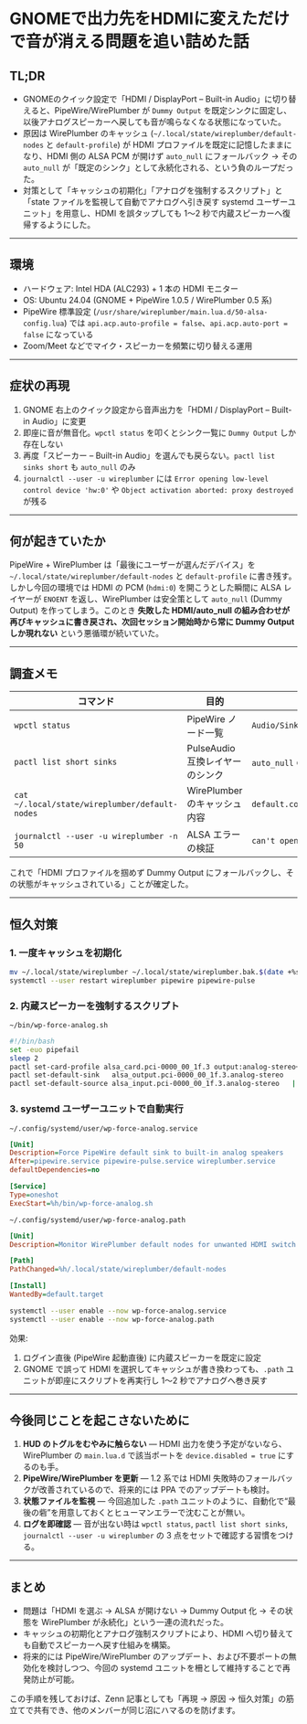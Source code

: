 # GNOMEで出力先をHDMIに変えただけで音が消える問題を追い詰めた話

## TL;DR
- GNOMEのクイック設定で「HDMI / DisplayPort – Built-in Audio」に切り替えると、PipeWire/WirePlumber が `Dummy Output` を既定シンクに固定し、以後アナログスピーカーへ戻しても音が鳴らなくなる状態になっていた。
- 原因は WirePlumber のキャッシュ (`~/.local/state/wireplumber/default-nodes` と `default-profile`) が HDMI プロファイルを既定に記憶したままになり、HDMI 側の ALSA PCM が開けず `auto_null` にフォールバック → その `auto_null` が「既定のシンク」として永続化される、という負のループだった。
- 対策として「キャッシュの初期化」「アナログを強制するスクリプト」と「state ファイルを監視して自動でアナログへ引き戻す systemd ユーザーユニット」を用意し、HDMI を誤タップしても 1〜2 秒で内蔵スピーカーへ復帰するようにした。

---

## 環境
- ハードウェア: Intel HDA (ALC293) + 1 本の HDMI モニター
- OS: Ubuntu 24.04 (GNOME + PipeWire 1.0.5 / WirePlumber 0.5 系)
- PipeWire 標準設定 (`/usr/share/wireplumber/main.lua.d/50-alsa-config.lua`) では `api.acp.auto-profile = false`、`api.acp.auto-port = false` になっている
- Zoom/Meet などでマイク・スピーカーを頻繁に切り替える運用

---

## 症状の再現
1. GNOME 右上のクイック設定から音声出力を「HDMI / DisplayPort – Built-in Audio」に変更
2. 即座に音が無音化。`wpctl status` を叩くとシンク一覧に `Dummy Output` しか存在しない
3. 再度「スピーカー – Built-in Audio」を選んでも戻らない。`pactl list sinks short` も `auto_null` のみ
4. `journalctl --user -u wireplumber` には `Error opening low-level control device 'hw:0'` や `Object activation aborted: proxy destroyed` が残る

---

## 何が起きていたか
PipeWire + WirePlumber は「最後にユーザーが選んだデバイス」を `~/.local/state/wireplumber/default-nodes` と `default-profile` に書き残す。  
しかし今回の環境では HDMI の PCM (`hdmi:0`) を開こうとした瞬間に ALSA レイヤーが `ENOENT` を返し、WirePlumber は安全策として `auto_null` (Dummy Output) を作ってしまう。このとき **失敗した HDMI/auto_null の組み合わせが再びキャッシュに書き戻され、次回セッション開始時から常に Dummy Output しか現れない** という悪循環が続いていた。

---

## 調査メモ
| コマンド | 目的 | 典型的な出力 |
| --- | --- | --- |
| `wpctl status` | PipeWire ノード一覧 | `Audio/Sink * 76. Dummy Output` |
| `pactl list short sinks` | PulseAudio 互換レイヤーのシンク | `auto_null` のみ |
| `cat ~/.local/state/wireplumber/default-nodes` | WirePlumber のキャッシュ内容 | `default.configured.audio.sink=auto_null` |
| `journalctl --user -u wireplumber -n 50` | ALSA エラーの検証 | `can't open control for card hw:0` |

これで「HDMI プロファイルを掴めず Dummy Output にフォールバックし、その状態がキャッシュされている」ことが確定した。

---

## 恒久対策

### 1. 一度キャッシュを初期化
```bash
mv ~/.local/state/wireplumber ~/.local/state/wireplumber.bak.$(date +%s)
systemctl --user restart wireplumber pipewire pipewire-pulse
```

### 2. 内蔵スピーカーを強制するスクリプト
`~/bin/wp-force-analog.sh`
```bash
#!/bin/bash
set -euo pipefail
sleep 2
pactl set-card-profile alsa_card.pci-0000_00_1f.3 output:analog-stereo+input:analog-stereo || true
pactl set-default-sink   alsa_output.pci-0000_00_1f.3.analog-stereo   || true
pactl set-default-source alsa_input.pci-0000_00_1f.3.analog-stereo   || true
```

### 3. systemd ユーザーユニットで自動実行
`~/.config/systemd/user/wp-force-analog.service`
```ini
[Unit]
Description=Force PipeWire default sink to built-in analog speakers
After=pipewire.service pipewire-pulse.service wireplumber.service
defaultDependencies=no

[Service]
Type=oneshot
ExecStart=%h/bin/wp-force-analog.sh
```

`~/.config/systemd/user/wp-force-analog.path`
```ini
[Unit]
Description=Monitor WirePlumber default nodes for unwanted HDMI switch

[Path]
PathChanged=%h/.local/state/wireplumber/default-nodes

[Install]
WantedBy=default.target
```

```bash
systemctl --user enable --now wp-force-analog.service
systemctl --user enable --now wp-force-analog.path
```

効果:  
1. ログイン直後 (PipeWire 起動直後) に内蔵スピーカーを既定に設定  
2. GNOME で誤って HDMI を選択してキャッシュが書き換わっても、`.path` ユニットが即座にスクリプトを再実行し 1〜2 秒でアナログへ巻き戻す  

---

## 今後同じことを起こさないために
1. **HUD のトグルをむやみに触らない** — HDMI 出力を使う予定がないなら、WirePlumber の `main.lua.d` で該当ポートを `device.disabled = true` にするのも手。
2. **PipeWire/WirePlumber を更新** — 1.2 系では HDMI 失敗時のフォールバックが改善されているので、将来的には PPA でのアップデートも検討。
3. **状態ファイルを監視** — 今回追加した `.path` ユニットのように、自動化で“最後の砦”を用意しておくとヒューマンエラーで沈むことが無い。
4. **ログを即確認** — 音が出ない時は `wpctl status`, `pactl list short sinks`, `journalctl --user -u wireplumber` の 3 点をセットで確認する習慣をつける。

---

## まとめ
- 問題は「HDMI を選ぶ → ALSA が開けない → Dummy Output 化 → その状態を WirePlumber が永続化」という一連の流れだった。
- キャッシュの初期化とアナログ強制スクリプトにより、HDMI へ切り替えても自動でスピーカーへ戻す仕組みを構築。
- 将来的には PipeWire/WirePlumber のアップデート、および不要ポートの無効化を検討しつつ、今回の systemd ユニットを柵として維持することで再発防止が可能。

この手順を残しておけば、Zenn 記事としても「再現 → 原因 → 恒久対策」の筋立てで共有でき、他のメンバーが同じ沼にハマるのを防げます。
